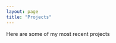 ```yaml
---
layout: page
title: "Projects"
---
```

<!-- <div style="background-color: #f4f4f4; padding: 20px;"> -->
  Here are some of my most recent projects
<!-- </div> -->
